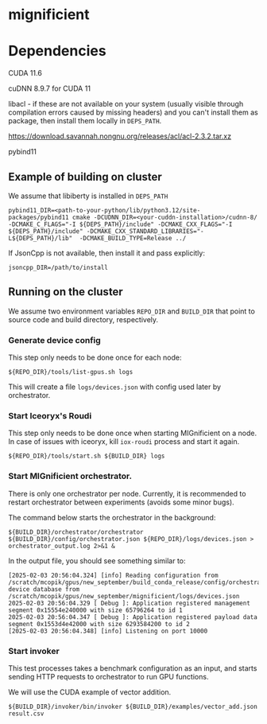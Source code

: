 # mignificient



# Dependencies

CUDA 11.6

cuDNN 8.9.7 for CUDA 11

libacl - if these are not available on your system (usually visible through compilation errors caused by missing headers) and you can't install them as package, then install them locally in `DEPS_PATH`.

https://download.savannah.nongnu.org/releases/acl/acl-2.3.2.tar.xz

pybind11

## Example of building on cluster

We assume that libiberty is installed in `DEPS_PATH`

```
pybind11_DIR=<path-to-your-python/lib/python3.12/site-packages/pybind11 cmake -DCUDNN_DIR=<your-cuddn-installation>/cudnn-8/ -DCMAKE_C_FLAGS="-I ${DEPS_PATH}/include" -DCMAKE_CXX_FLAGS="-I ${DEPS_PATH}/include" -DCMAKE_CXX_STANDARD_LIBRARIES="-L${DEPS_PATH}/lib"  -DCMAKE_BUILD_TYPE=Release ../
```

If JsonCpp is not available, then install it and pass explicitly:

```
jsoncpp_DIR=/path/to/install
```

## Running on the cluster

We assume two environment variables `REPO_DIR` and `BUILD_DIR` that point to source code and build directory, respectively.

### Generate device config

This step only needs to be done once for each node:

```
${REPO_DIR}/tools/list-gpus.sh logs
```

This will create a file `logs/devices.json` with config used later by orchestrator.

### Start Iceoryx's Roudi

This step only needs to be done once when starting MIGnificient on a node. In case of issues with iceoryx, kill `iox-roudi` process and start it again.

```
${REPO_DIR}/tools/start.sh ${BUILD_DIR} logs
```

### Start MIGnificient orchestrator.

There is only one orchestrator per node. Currently, it is recommended to restart orchestrator between experiments (avoids some minor bugs).

The command below starts the orchestrator in the background:

```
${BUILD_DIR}/orchestrator/orchestrator ${BUILD_DIR}/config/orchestrator.json ${REPO_DIR}/logs/devices.json > orchestrator_output.log 2>&1 &
```

In the output file, you should see something similar to:

```
[2025-02-03 20:56:04.324] [info] Reading configuration from /scratch/mcopik/gpus/new_september/build_conda_release/config/orchestrator.json, device database from /scratch/mcopik/gpus/new_september/mignificient/logs/devices.json
2025-02-03 20:56:04.329 [ Debug ]: Application registered management segment 0x15554e240000 with size 65796264 to id 1
2025-02-03 20:56:04.347 [ Debug ]: Application registered payload data segment 0x1553d4e42000 with size 6293584200 to id 2
[2025-02-03 20:56:04.348] [info] Listening on port 10000
```

### Start invoker

This test processes takes a benchmark configuration as an input, and starts sending HTTP requests to orchestrator to run GPU functions.

We will use the CUDA example of vector addition.

```
${BUILD_DIR}/invoker/bin/invoker ${BUILD_DIR}/examples/vector_add.json result.csv
```

